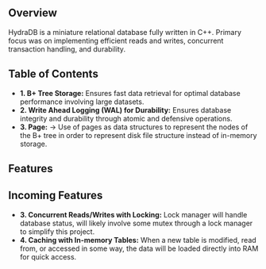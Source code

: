 ## Overview
HydraDB is a miniature relational database fully written in C++. Primary focus was on implementing efficient reads and writes, concurrent transaction handling, and durability. 

## Table of Contents
- **1. B+ Tree Storage:** Ensures fast data retrieval for optimal database performance involving large datasets.
- **2. Write Ahead Logging (WAL) for Durability:** Ensures database integrity and durability through atomic and defensive operations. 
- **3. Page:** -> Use of pages as data structures to represent the nodes of the B+ tree in order to represent disk file structure instead of in-memory storage. 
## Features


## Incoming Features
- **3. Concurrent Reads/Writes with Locking:** Lock manager will handle database status, will likely involve some mutex through a lock manager to simplify this project. 
- **4. Caching with In-memory Tables:** When a new table is modified, read from, or accessed in some way, the data will be loaded directly into RAM for quick access. 